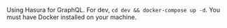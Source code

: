 Using Hasura for GraphQL. For dev, `cd dev && docker-compose up -d`. You must have Docker installed on your machine.